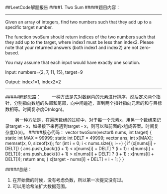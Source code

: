 ##LeetCode解题报告
####1. Two Sum
#####题目内容：
***
Given an array of integers, find two numbers such that they add up to a specific target number.

The function twoSum should return indices of the two numbers such that they add up to the target, where index1 must be less than index2. Please note that your returned answers (both index1 and index2) are not zero-based.

You may assume that each input would have exactly one solution.

Input: numbers={2, 7, 11, 15}, target=9

Output: index1=1, index2=2
***
#####解题思路：
&#160;&#160;&#160;&#160;&#160;&#160;&#160;&#160;一种方法是先对数组内的元素进行排序，然后定义两个指针，分别指向数组的头部和尾部，向中间逼近，直到两个指针指向元素的和与目标数相等。时间复杂度O(nlogn)。

&#160;&#160;&#160;&#160;&#160;&#160;&#160;&#160;另一种方法是，在遍历数组的过程中，对于每一个元素x，用另一个数组来记录target - x，如果接下来再遇到target - x，则可以和前面的x组成答案。时间复杂度O(n)。
#####核心代码：
	vector<int> twoSum(vector<int>& nums, int target) 
    {
        static int MAX = 99999;
        static int DELT = 49999;
        vector<int> ans;
        int x[MAX];
        memset(x, 0, sizeof(x));
        for (int i = 0; i < nums.size(); i++)
        {
            if (x[nums[i] + DELT])
            {
                ans.push_back(((i + 1) < x[nums[i] + DELT] ? (i + 1) : x[nums[i] + DELT]));
                ans.push_back(((i + 1) > x[nums[i] + DELT] ? (i + 1) : x[nums[i] + DELT]));
                return ans;
            }
            x[target - nums[i] + DELT] = i + 1;
        }
    }

#####总结：
1. 在开始做的时候，没有考虑负数，所以第一次提交没有过。
2. 可以用哈希法扩大数据范围。
